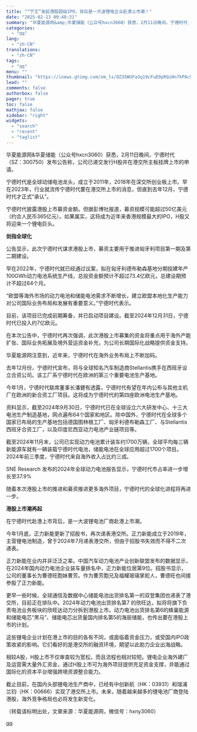 ```yaml
---
title: "“宁王”发起港股超级IPO，背后是一大波锂电企业赴港上市潮！"
date: "2025-02-13 09:48:31"
summary: "华夏能源网&amp;华夏储能（公众号hxcn3060）获悉，2月11日晚间，宁德时代（SZ：3007..."
categories:
  - "qq"
lang:
  - "zh-CN"
translations:
  - "zh-CN"
tags:
  - "qq"
menu: ""
thumbnail: "https://inews.gtimg.com/om_ls/OZ35WUFa3q19cFuE0pRQiHn7kPAc9_bJ_5TapCfS-8trIAA_640360/0"
lead: ""
comments: false
authorbox: false
pager: true
toc: false
mathjax: false
sidebar: "right"
widgets:
  - "search"
  - "recent"
  - "taglist"
---
```


华夏能源网&华夏储能（公众号hxcn3060）获悉，2月11日晚间，宁德时代（SZ：300750）发布公告称，公司已递交发行H股并在港交所主板挂牌上市的申请。

宁德时代是全球动储电池龙头，成立于2011年，2018年在深交所创业板上市。早在2023年，行业就流传宁德时代要在港交所上市的消息，但直到去年12月，宁德时代才正式“承认”。

宁德时代披露港股上市募资金额。但据彭博社报道，募资规模可能超过50亿美元（约合人民币365亿元）。如果属实，这将成为近年来香港规模最大的IPO，H股又将迎来一个锂电巨头。

**剑指全球化**

公告显示，此次宁德时代谋求港股上市，募资主要用于推进匈牙利项目第一期及第二期建设。

早在2022年，宁德时代就已经通过议案，拟在匈牙利德布勒森基地分期投建年产100GWh动力电池系统生产线，总投资金额预计不超过73.4亿欧元，总建设期预计不超过64个月。

“欧盟等海外市场的动力电池和储能电池需求不断增长，建立欧盟本地化生产能力对公司国际业务布局和发展有重要意义。”宁德时代表示。

目前，该项目已完成前期筹备，并已启动项目建设。截至2024年12月31日，宁德时代已投入约7亿欧元。

在本次公告中，宁德时代再次强调，此次港股上市募集的资金将重点用于海外产能扩张、国际业务拓展及境外营运资金补充，为公司长期国际化战略提供资金支持。

华夏能源网注意到，近年来，宁德时代在海外业务布局上不断加码。

去年12月份，宁德时代宣布，将与全球知名汽车制造商Stellantis携手在西班牙设立合资公司。该工厂系宁德时代在欧洲的第三个重要电池生产基地。

今年1月，宁德时代联席董事长潘健有透露，宁德时代有望在年内公布与其他主机厂在欧洲的新合资工厂项目。这将成为宁德时代的第四座欧洲电池生产基地。

资料显示，截至2024年9月30日，宁德时代已在全球设立六大研发中心、十三大电池生产制造基地，网点遍布64个国家和地区。除中国外，宁德时代在全球多个国家已布局的生产基地包括德国图林根工厂、匈牙利德布勒森工厂、与Stellantis西班牙合资工厂，以及印度尼西亚动力电池产业链项目等。

截至2024年11月末，公司已实现动力电池累计装车约1700万辆，全球平均每三辆新能源车就有一辆装载宁德时代电池，储能电池在全球应用超过1700个项目。2024年前三季度，宁德时代来自海外收入占比约三成。

SNE Research 发布的2024年全球动力电池报告显示，宁德时代市占率进一步增长至37.9%

随着本次港股上市的推进和募资推进更多海外项目，宁德时代的全球化进程将再进一步。

**港股上市潮再起**

在宁德时代赴港上市背后，是一大波锂电池厂商赴港上市潮。

今年1月底，正力新能更新了招股书，再次递表港交所。正力新能成立于2019年，主营锂电池制造，曾于2024年7月递表港交所，但由于招股书失效而不得不二次递表。

正力新能在业内并非泛泛之辈。中国汽车动力电池产业创新联盟发布的数据显示，在2024年国内动力电池企业装车量排名中，正力新能位居第9位。招股书显示，公司的董事长为曹德旺胞妹曹芳。作为曹芳胞兄及福耀玻璃掌舵人，曹德旺也间接参股了正力新能。

更早一些时候，全球通信及数据中心储能电池出货排名第一的双登集团也递表了港交所，目前正在排队中。2024年动力电池出货排名第7 的欣旺达，拟将将旗下负责电池业务板块的欣旺达动力分拆到港股上市。动力电池出货排名第6的蜂巢能源和储能电芯“黑马”、储能电芯出货量国内排名第5的海辰储能，也传出要在港股上市的计划。

这些锂电企业计划在港上市的目的各有不同，或面临着资金压力，或受国内IPO政策收紧的影响。它们看好的是港交所的融资环境，期望以此助力企业出海战略。

相较A股，H股上市不仅审查较为宽松，而且流程也相对较短。锂电企业海外建厂及运营需大量外汇资金，通过H股上市可为海外项目提供充足资金支撑，并能通过国际化的资本平台增强跨境资源整合能力。

截止目前，在国内头部锂电池生产商中，已经有中创新航（HK：03931）和瑞浦兰钧（HK：00666）实现了港交所上市。未来，随着越来越多的锂电池厂商登陆港股，海外竞争格局也必将发生新变化。

（转载请标明出处，文章来源：华夏能源网，微信号：hxny3060）

[qq](https://new.qq.com/rain/a/20250213A023IO00)
